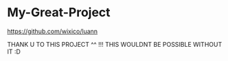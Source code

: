 # My-Great-Project

https://github.com/wixico/luann

THANK U TO THIS PROJECT ^^ !!!
THIS WOULDNT BE POSSIBLE WITHOUT IT :D
